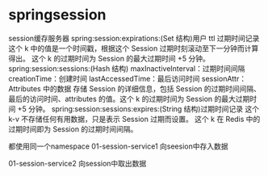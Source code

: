 # springsession
session缓存服务器
spring:session:expirations:(Set 结构)用户 ttl 过期时间记录 这个 k 中的值是一个时间戳，根据这个 Session 过期时刻滚动至下一分钟而计算得出。 这个 k 的过期时间为 Session 的最大过期时间 +5 分钟。
spring:session:sessions:(Hash 结构) maxInactiveInterval：过期时间间隔 creationTime：创建时间
lastAccessedTime：最后访问时间 sessionAttr：Attributes 中的数据 存储 Session 的详细信息，包括 Session 的过期时间间隔、最后的访问时间、attributes 的值。这个 k 的过期时间为 Session 的最大过期时间 +5 分钟。
spring:session:sessions:expires:(String 结构)过期时间记录 这个 k-v 不存储任何有用数据，只是表示 Session 过期而设置。 这个 k 在 Redis 中的过期时间即为 Session 的过期时间间隔。


都使用同一个namespace
01-session-service1
向seesion中存入数据

01-session-service2
向session中取出数据

